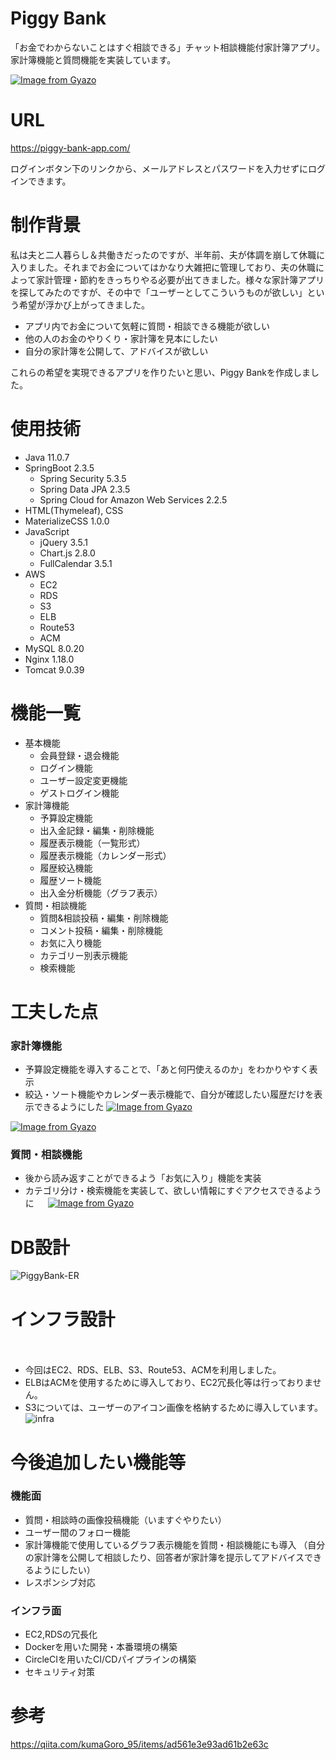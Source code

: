 # Piggy Bank
 
 「お金でわからないことはすぐ相談できる」チャット相談機能付家計簿アプリ。家計簿機能と質問機能を実装しています。
  
[![Image from Gyazo](https://i.gyazo.com/987d86e72e7e6db6e69a2790d79f9955.gif)](https://gyazo.com/987d86e72e7e6db6e69a2790d79f9955)

 # URL
 
 https://piggy-bank-app.com/
 
 ログインボタン下のリンクから、メールアドレスとパスワードを入力せずにログインできます。

# 制作背景
私は夫と二人暮らし＆共働きだったのですが、半年前、夫が体調を崩して休職に入りました。それまでお金についてはかなり大雑把に管理しており、夫の休職によって家計管理・節約をきっちりやる必要が出てきました。様々な家計簿アプリを探してみたのですが、その中で「ユーザーとしてこういうものが欲しい」という希望が浮かび上がってきました。

- アプリ内でお金について気軽に質問・相談できる機能が欲しい
- 他の人のお金のやりくり・家計簿を見本にしたい
- 自分の家計簿を公開して、アドバイスが欲しい

これらの希望を実現できるアプリを作りたいと思い、Piggy Bankを作成しました。

 # 使用技術
  
- Java 11.0.7
- SpringBoot 2.3.5
  - Spring Security 5.3.5
  - Spring Data JPA 2.3.5
  - Spring Cloud for Amazon Web Services 2.2.5
- HTML(Thymeleaf), CSS
- MaterializeCSS 1.0.0
- JavaScript
  - jQuery 3.5.1
  - Chart.js 2.8.0
  - FullCalendar 3.5.1
- AWS
  - EC2
  - RDS
  - S3
  - ELB
  - Route53
  - ACM
- MySQL 8.0.20
- Nginx 1.18.0
- Tomcat 9.0.39

# 機能一覧
- 基本機能
  - 会員登録・退会機能
  - ログイン機能
  - ユーザー設定変更機能
  - ゲストログイン機能
- 家計簿機能
  - 予算設定機能
  - 出入金記録・編集・削除機能
  - 履歴表示機能（一覧形式）
  - 履歴表示機能（カレンダー形式）
  - 履歴絞込機能
  - 履歴ソート機能
  - 出入金分析機能（グラフ表示）
- 質問・相談機能
  - 質問&相談投稿・編集・削除機能
  - コメント投稿・編集・削除機能
  - お気に入り機能
  - カテゴリー別表示機能
  - 検索機能

# 工夫した点
### 家計簿機能
- 予算設定機能を導入することで、「あと何円使えるのか」をわかりやすく表示
- 絞込・ソート機能やカレンダー表示機能で、自分が確認したい履歴だけを表示できるようにした
[![Image from Gyazo](https://i.gyazo.com/8fbbdb9d6cd753ce73917b4faa42e0b8.gif)](https://gyazo.com/8fbbdb9d6cd753ce73917b4faa42e0b8)

[![Image from Gyazo](https://i.gyazo.com/4f3d9a44dc279d8f67a28dd20b706735.gif)](https://gyazo.com/4f3d9a44dc279d8f67a28dd20b706735)

### 質問・相談機能
- 後から読み返すことができるよう「お気に入り」機能を実装
- カテゴリ分け・検索機能を実装して、欲しい情報にすぐアクセスできるように
　
[![Image from Gyazo](https://i.gyazo.com/810e609ab4f31426091eb2c2af64d133.gif)](https://gyazo.com/810e609ab4f31426091eb2c2af64d133)

# DB設計
![PiggyBank-ER](https://user-images.githubusercontent.com/68217595/110123954-de54cb00-7e04-11eb-972b-07fa671da904.png)

# インフラ設計
　
- 今回はEC2、RDS、ELB、S3、Route53、ACMを利用しました。
- ELBはACMを使用するために導入しており、EC2冗長化等は行っておりません。
- S3については、ユーザーのアイコン画像を格納するために導入しています。
![infra](https://user-images.githubusercontent.com/68217595/110447290-6c7dc980-8103-11eb-9ec9-7cc39b703b8b.png)

# 今後追加したい機能等
### 機能面
- 質問・相談時の画像投稿機能（いますぐやりたい）
- ユーザー間のフォロー機能
- 家計簿機能で使用しているグラフ表示機能を質問・相談機能にも導入 （自分の家計簿を公開して相談したり、回答者が家計簿を提示してアドバイスできるようにしたい）
- レスポンシブ対応
### インフラ面
- EC2,RDSの冗長化
- Dockerを用いた開発・本番環境の構築
- CircleCIを用いたCI/CDパイプラインの構築
- セキュリティ対策

# 参考
https://qiita.com/kumaGoro_95/items/ad561e3e93ad61b2e63c
